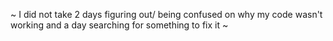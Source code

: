 ~ I did not take 2 days figuring out/ being confused on why my code wasn't working and a day searching for something to fix it ~
